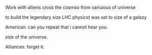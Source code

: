 Work with alliens cross the cosmso from variuious of universe 

to build the legendary size LHC physicst was set to size of a galazy

American: can you repeat that i cannot hear you.

size of the universe.

Alliances: forget it.

